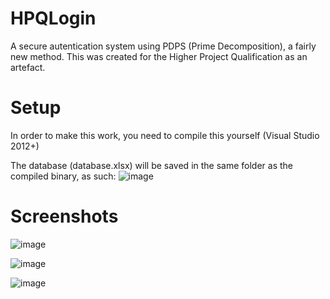 # HPQLogin
A secure autentication system using PDPS (Prime Decomposition), a fairly new method. This was created for the Higher Project Qualification as an artefact.

# Setup
In order to make this work, you need to compile this yourself (Visual Studio 2012+)

The database (database.xlsx) will be saved in the same folder as the compiled binary, as such:
![image](https://user-images.githubusercontent.com/72079072/135046916-442c4805-b1a1-471e-8ee5-f4a43a9bc89f.png)

# Screenshots

![image](https://user-images.githubusercontent.com/72079072/135047146-f64bca2f-cfec-415e-bfa5-c57817336403.png)

![image](https://user-images.githubusercontent.com/72079072/135047201-0c3e7650-6b62-4a19-9c14-11841dee956d.png)

![image](https://user-images.githubusercontent.com/72079072/135047448-bf4864c0-3e1b-4353-930e-c4b8c330697f.png)
